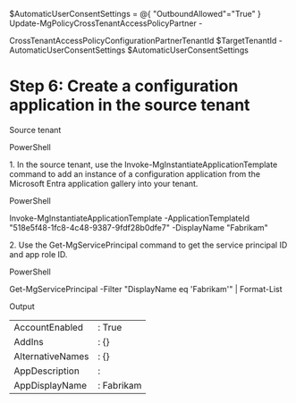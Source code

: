 <!-- PageHeader="PowerShell" -->

$AutomaticUserConsentSettings = @{ "OutboundAllowed"="True" } Update-MgPolicyCrossTenantAccessPolicyPartner -

CrossTenantAccessPolicyConfigurationPartnerTenantId $TargetTenantId -AutomaticUserConsentSettings $AutomaticUserConsentSettings


# Step 6: Create a configuration application in the source tenant

Source tenant

PowerShell

1\. In the source tenant, use the Invoke-MgInstantiateApplicationTemplate command to add an instance of a configuration application from the Microsoft Entra application gallery into your tenant.

PowerShell

Invoke-MgInstantiateApplicationTemplate -ApplicationTemplateId "518e5f48-1fc8-4c48-9387-9fdf28b0dfe7" -DisplayName "Fabrikam"

2\. Use the Get-MgServicePrincipal command to get the service principal ID and app role ID.

PowerShell

Get-MgServicePrincipal -Filter "DisplayName eq 'Fabrikam'" | Format-List

Output

|||
| - | - |
| AccountEnabled | : True |
| AddIns | : {} |
| AlternativeNames | : {} |
| AppDescription | : |
| AppDisplayName | : Fabrikam |
